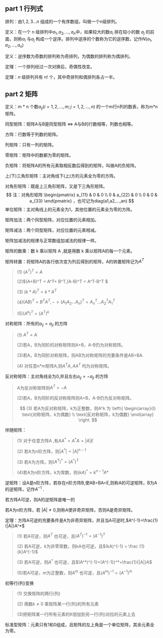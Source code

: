 ## part 1 行列式

排列：由$1,2,3... n$ 组成的一个有序数组，叫做一个n级排列。

定义：在一个 n 级排列中$a_1,a_2,...,a_n$中，如果较大的数$a_i$ 排在较小的数 $a_j$ 的前面，则称$a_i$ 与$a_j$ 构成一个逆序。排列中逆序的个数称为它的逆序数，记作$N(a_1,a_2,...,a_n)$

定义：逆序数为奇数的排列称为奇排列，为偶数的排列称为偶排列。

定理：一个排列经过一次对换后，奇偶性改变。

定理：$n$ 级排列共有 n! 个，其中奇排列和偶排列各占一半。

## part 2 矩阵

定义：m * n 个数$a_{ij}(i=1,2,...,m;j=1,2,...,n)$ 的一个m行n列的数表，称为m*n矩阵。

同型矩阵：矩阵A与B是同型矩阵 <=> A与B的行数相等，列数也相等。

方阵：行数等于列数的矩阵。

列矩阵：只有一列的矩阵。

零矩阵：矩阵中的数都为零的矩阵。

负矩阵：将矩阵A的所有元素取相反数后得到的矩阵，叫做A的负矩阵。

上(下)三角形矩阵：主对角线下(上)方的元素全为零的方阵。

对角形矩阵：既是上三角形矩阵，又是下三角形矩阵。
$$
注：对角形矩阵
\begin{pmatrix}
a_{11} & 0 & 0 \\
0 & a_{22} & 0 \\
0 & 0 & a_{33}
\end{pmatrix}
，也可记为diag(a1,a2,...,an)
$$
单位矩阵：主对角线上的元素全为1，其他位置的元素全为零的方阵。

矩阵加法：两个同型矩阵，对应位置的元素相加。

矩阵减法：两个同型矩阵，对应位置的元素相减。

矩阵加减法的规律与正常数组加减法的规律一样。

矩阵的数乘：数 k 乘以矩阵 A ,就是用数 k 乘以矩阵A的每一个元素。

矩阵转置：将矩阵A的各行依次变为列后得到的矩阵，A的转置矩阵记为$A^T$

> (1) $(A^T)^T = A$
>
> (2)$(A+B)^T = A^T+ B^T,(A-B)^T = A^T-B^T $
>
> (3) $(k*A)^T = k*A^T$ 
>
> (4)$(AB)^T = B^TA^T ,-> (A_1A_2...A_n)^T=A_n^T...A_2^TA_1^T$
>
> (5)$(A^k)^T = (A^T)^k$ 

对称矩阵：所有的$a_{ij}=a_{ji}$ 的方阵

> (1) $A^T=A$ 
>
> (2)若A，B为同阶的对称矩阵则A+B，A-B仍为对称矩阵。
>
> (3)若A，B为同阶对称矩阵，则AB为对称矩阵的充要条件是AB=BA.
>
> (4) 对任意n*m矩阵A,则$A^TA,AA^T$ 均为对称矩阵。

反对称矩阵：主对角线全为0,并且左右$a_{ij}=-a_{ji}$ 的方阵

> A为反对称矩阵则$A^T = -A$
>
> (2)若A，B为同阶的反对称矩阵则A+B，A-B仍为反对称矩阵。
>
> 
> $$
> (3) 若A为反对称矩阵，k为正整数，则A^k 为 \left\{ 
> \begin{array}{l}
> \text{对称矩阵，k为偶数} \\
> \text{反对称矩阵，k为偶数}
> \end{array}
> \right.
> $$

伴随矩阵：

> (1) 对于任意方阵A ,有$AA^*=A^*A=|A|E$ 
>
> (2) 若A为n阶方阵，则$|A^*|=|A|^{n-1}$ 
>
> (3) 若A为方阵，则$(A^T)^*=(A^*)^T$ 
>
> (4)若A为n阶方阵，k为常数，则$(kA)^*=k^{n-1}A*$

逆矩阵：设A是n阶方阵，若存在n阶方阵B,使AB=BA=E,则称A的可逆矩阵，B为A的逆矩阵，记作$A^{-1}$ .

若方阵A可逆，则A的逆矩阵是唯一的

若A为n阶方阵，若 $|A| \neq 0$,则称A使非奇异矩阵，否则A是奇异矩阵。

定理：方阵A可逆的充要条件是A为非奇异矩阵，并且当A可逆时,$A^{-1}=\frac{1}{|A|}A^*$ 

> (1) 若A可逆，则$A^T$ 也可逆，且$(A^T)^{-1}=(A^{-1})^T$ 
>
> (2) 若A可逆，k为非零常数，则kA也可逆，且$(kA)^{-1} = \frac {1}{k}A^{-1}$
>
> (3) 若A可逆，则$A^*$ 也可逆，且$(A^*)^{-1}=(A^{-1})^*=\frac{1}{|A|}A$ 
>
> (5)若A可逆，m为正整数，则$A^m$ 也可逆，且$(A^m)^{-1}=(A^{-1})^m$ 

初等行(列)变换

> (1) 交换矩阵的两行(列)
>
> (2) 用数$k \neq 0$ 乘矩阵某一行(列)的所有元素
>
> (3)把矩阵某一行所有元素的K倍加到另一行(列)对应的元素上去

标准型矩阵：元素只有1和0组成，且矩阵的左上角是一个单位矩阵，其余元素全为零。